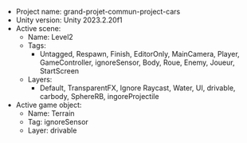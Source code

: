 <!-- UNITY CODE ASSIST INSTRUCTIONS START -->
- Project name: grand-projet-commun-project-cars
- Unity version: Unity 2023.2.20f1
- Active scene:
  - Name: Level2
  - Tags:
    - Untagged, Respawn, Finish, EditorOnly, MainCamera, Player, GameController, ignoreSensor, Body, Roue, Enemy, Joueur, StartScreen
  - Layers:
    - Default, TransparentFX, Ignore Raycast, Water, UI, drivable, carbody, SphereRB, ingoreProjectile
- Active game object:
  - Name: Terrain
  - Tag: ignoreSensor
  - Layer: drivable
<!-- UNITY CODE ASSIST INSTRUCTIONS END -->